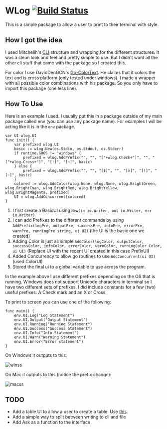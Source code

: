 # WLog [![Build Status](https://travis-ci.org/dixonwille/wlog.svg?branch=master)](https://travis-ci.org/dixonwille/wlog)
This is a simple package to allow a user to print to their terminal with style.

## How I got the idea
I used Mitchellh's [CLI](https://github.com/mitchellh/cli) structure and wrapping for the different structures. It was a clean look and feel and pretty simple to use. But I didn't want all the other cli stuff that came with the package so I created this.

For color I use DavidDenGCN's [Go-ColorText](https://github.com/daviddengcn/go-colortext). He claims that it colors the text and is cross platform (only tested under windows). I made a wrapper with all possible color combinations with his package. So you only have to import this package (one less line).

## How To Use
Here is an example I used. I usually put this in a package outside of my main package called env (you can use any package name). For examples I will be acting like it is in the `env` package.
```
var UI wlog.UI
func init() {
	var prefixed wlog.UI
	basic := wlog.New(os.Stdin, os.Stdout, os.Stderr)
	if runtime.GOOS != "windows" {
		prefixed = wlog.AddPrefix("", "", "["+wlog.Check+"]", "", "["+wlog.Cross+"]", "[!]", "[~]", basic)
	} else {
		prefixed = wlog.AddPrefix("", "", "[$]", "", "[x]", "[!]", "[~]", basic)
	}
	colored := wlog.AddColor(wlog.None, wlog.None, wlog.BrightGreen, wlog.BrightCyan, wlog.BrightRed, wlog.BrightYellow, wlog.BrightMagenta, prefixed)
	UI = wlog.AddConcurrent(colored)
}
```

1. I first create a BasicUI using `New(in io.Writer, out io.Writer, err io.Writer)`
2. I can add Prefixes to the different commands by using `AddPrefix(logPre, outputPre, successPre, infoPre, errorPre, warnPre, runningPre string, ui UI)` (the UI is the basic one we created)
3. Adding Color is just as simple `AddColor(logColor, outputColor, successColor, infoColor, errorColor, warnColor, runningColor Color, ui UI)` (Replace UI with the recent UI created in this case PrefixUI)
4. Added Concurrency to allow go routines to use `AddConcurrent(ui UI)` (used ColorUI)
5. Stored the final ui to a global variable to use across the program.

In the example above I use different prefixes depending on the OS that is running. Windows does not support Unicode characters in terminal so I have two different sets of prefixes. I did include constants for a few (two) useful prefixes: A Check mark and an X or Cross.

To print to screen you can use one of the following:

```
func main() {
	env.UI.Log("Log Statement")
	env.UI.Output("Output Statement")
	env.UI.Running("Running Statement")
	env.UI.Success("Success Statement")
	env.UI.Info("Info Statement")
	env.UI.Warn("Warning Statement")
	env.UI.Error("Error statement")
}
```
On Windows it outputs to this:

![winss](https://raw.githubusercontent.com/dixonwille/wlog/master/resources/winss.png)

On Mac it outputs to this (notice the prefix change):

![macss](https://raw.githubusercontent.com/dixonwille/wlog/master/resources/macss.png)

## TODO
* Add a table UI to allow a user to create a table. Use [this](https://github.com/olekukonko/tablewriter).
* Add a simple way to split between writing to cli and file
* Add Ask as a function to the interface

